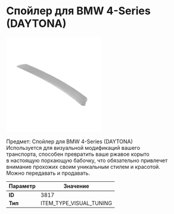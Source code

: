 # Спойлер для BMW 4-Series (DAYTONA)

![Item Image](../img/3817.webp?raw=true)

Предмет: Спойлер для BMW 4-Series (DAYTONA)<br>Используется для визуальной модификаций вашего<br>транспорта, способен превратить ваше ржавое корыто<br>в настоящую порхающую бабочку, что обязательно привлечет<br>внимание прохожих своим уникальным стилем и красотой.<br>Можно передавать и продавать.


| Параметр | Значение |
|----------|----------|
| **ID** | 3817 |
| **Тип** | ITEM_TYPE_VISUAL_TUNING |

